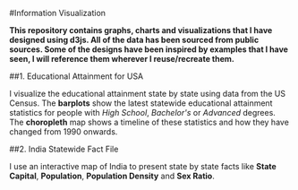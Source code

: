 #Information Visualization

**This repository contains graphs, charts and visualizations that I have designed using d3js. All of the data has been sourced from public sources. Some of the designs have been inspired by examples that I have seen, I will reference them wherever I reuse/recreate them.**

##1. Educational Attainment for USA

I visualize the educational attainment state by state using data from the US Census. The **barplots** show the latest statewide educational attainment statistics for people with *High School*, *Bachelor's* or *Advanced* degrees. The **choropleth** map shows a timeline of these statistics and how they have changed from 1990 onwards.

##2. India Statewide Fact File

I use an interactive map of India to present state by state facts like **State Capital**, **Population**, **Population Density** and **Sex Ratio**.
